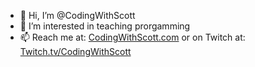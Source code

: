 - 👋 Hi, I’m @CodingWithScott
- 👀 I’m interested in teaching prorgamming
- 📫 Reach me at: [CodingWithScott.com](https://codingwithscott.com) or on Twitch at: [Twitch.tv/CodingWithScott](https://Twitch.tv/CodingWithScott)

<!---
CodingWithScott/CodingWithScott is a ✨ special ✨ repository because its `README.md` (this file) appears on your GitHub profile.
You can click the Preview link to take a look at your changes.
--->

